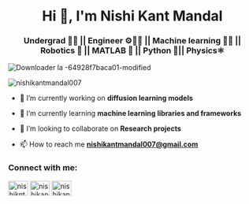 <h1 align="center">Hi 👋, I'm Nishi Kant Mandal</h1>
<h3 align="center">Undergrad 🧑‍🎓 || Engineer ⚙️👨‍🔧 || Machine learning 🧑‍💻 || Robotics 🤖 || MATLAB 🧮 || Python 🐍|| Physics⚛️</h3>

![Downloader la -64928f7baca01-modified](https://github.com/nishikantmandal007/nishikantmandal007/assets/113323074/a1c03624-4d70-484c-93af-ce2dbf50bf6f)

<p align="left"> <img src="https://komarev.com/ghpvc/?username=nishikantmandal007&label=Profile%20views&color=0e75b6&style=flat" alt="nishikantmandal007" /> </p>

- 🔭 I’m currently working on **diffusion learning models**

- 🌱 I’m currently learning **machine learning libraries and frameworks**

- 👯 I’m looking to collaborate on **Research projects**

- 📫 How to reach me **nishikantmandal007@gmail.com**

<h3 align="left">Connect with me:</h3>
<p align="left">
<a href="https://twitter.com/nishikntmndl007" target="blank"><img align="center" src="https://raw.githubusercontent.com/rahuldkjain/github-profile-readme-generator/master/src/images/icons/Social/twitter.svg" alt="nishikntmndl007" height="30" width="40" /></a>
<a href="https://linkedin.com/in/nishikantmandal007" target="blank"><img align="center" src="https://raw.githubusercontent.com/rahuldkjain/github-profile-readme-generator/master/src/images/icons/Social/linked-in-alt.svg" alt="nishikantmandal007" height="30" width="40" /></a>
<a href="https://instagram.com/nishikantmandal007" target="blank"><img align="center" src="https://raw.githubusercontent.com/rahuldkjain/github-profile-readme-generator/master/src/images/icons/Social/instagram.svg" alt="nishikantmandal007" height="30" width="40" /></a>
</p>


